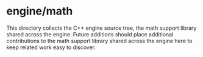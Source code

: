 # engine/math

This directory collects the C++ engine source tree, the math support library shared across the engine.
Future additions should place additional contributions to the math support library shared across the engine here to keep related work easy to discover.
